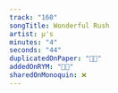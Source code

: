 ```yaml
---
track: "160"
songTitle: Wonderful Rush
artist: μ's
minutes: "4"
seconds: "44"
duplicatedOnPaper: "👍🏻"
addedOnRYM: "👍🏻"
sharedOnMonoquin: ❌
---
```

